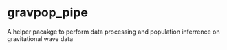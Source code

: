 # gravpop_pipe
 A helper pacakge to perform data processing and population inferrence on gravitational wave data
